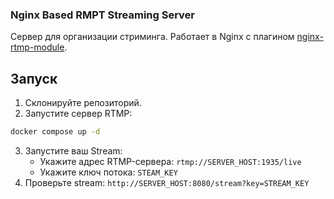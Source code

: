 ### Nginx Based RMPT Streaming Server

Сервер для организации стриминга.
Работает в Nginx с плагином [nginx-rtmp-module](https://github.com/arut/nginx-rtmp-module).

## Запуск
1. Склонируйте репозиторий.
2. Запустите сервер RTMP:
```cmd
docker compose up -d
```
3. Запустите ваш Stream:
   * Укажите адрес RTMP-сервера: `rtmp://SERVER_HOST:1935/live`
   * Укажите ключ потока: `STEAM_KEY`
4. Проверьте stream: `http://SERVER_HOST:8080/stream?key=STREAM_KEY`

